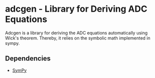 # adcgen - Library for Deriving ADC Equations
Adcgen is a library for deriving the ADC equations automatically using Wick's theorem.
Thereby, it relies on the symbolic math implemented in sympy.

## Dependencies
- [SymPy](https://www.sympy.org/)
